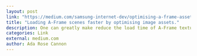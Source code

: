 ```yaml
---
layout: post
link: "https://medium.com/samsung-internet-dev/optimising-a-frame-assets-for-faster-starts-4ec3bd35c6fc#.enl2ovedg"
title: "Loading A-Frame scenes faster by optimising image assets."
description: One can greatly make reduce the load time of A-Frame textures by using imageOpim a CDN backed image service to optimise resources on the web which can dramatically reduce filesize and  loading time.
categories: Link
external: medium.com
author: Ada Rose Cannon
---
```

